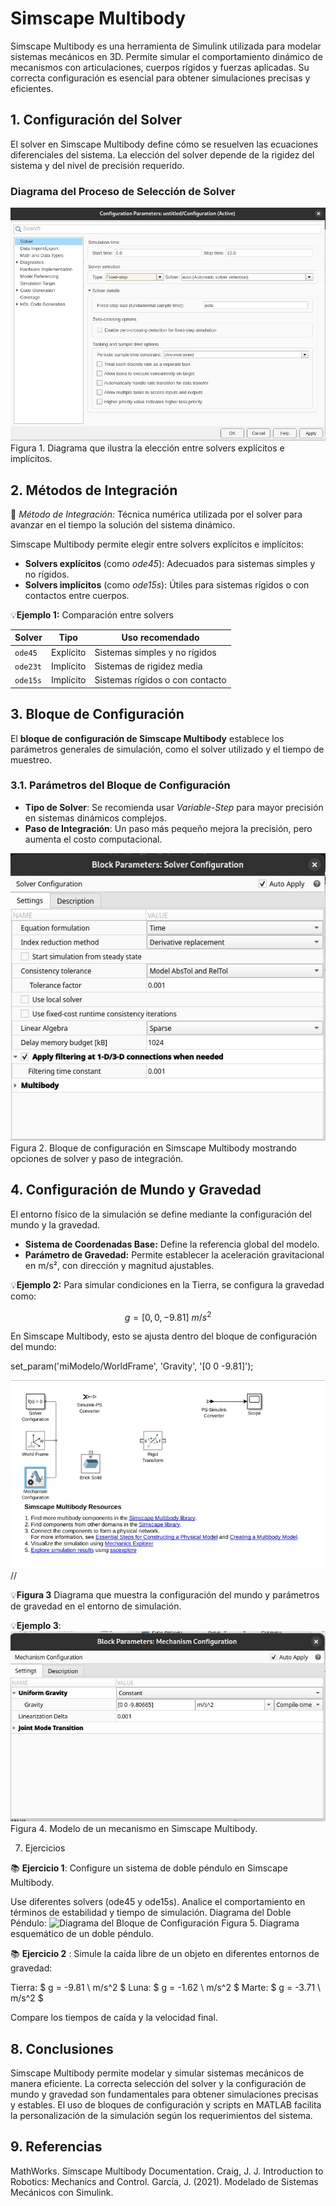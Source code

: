 # Simscape Multibody

Simscape Multibody es una herramienta de Simulink utilizada para modelar sistemas mecánicos en 3D. Permite simular el comportamiento dinámico de mecanismos con articulaciones, cuerpos rígidos y fuerzas aplicadas. Su correcta configuración es esencial para obtener simulaciones precisas y eficientes.

## 1. Configuración del Solver  
El solver en Simscape Multibody define cómo se resuelven las ecuaciones diferenciales del sistema. La elección del solver depende de la rigidez del sistema y del nivel de precisión requerido.

### Diagrama del Proceso de Selección de Solver  
![Diagrama de Selección de Solver](images/multibody/solver_seleccion.png)  
Figura 1. Diagrama que ilustra la elección entre solvers explícitos e implícitos.

## 2. Métodos de Integración  
🔑 *Método de Integración:* Técnica numérica utilizada por el solver para avanzar en el tiempo la solución del sistema dinámico.

Simscape Multibody permite elegir entre solvers explícitos e implícitos:

- **Solvers explícitos** (como *ode45*): Adecuados para sistemas simples y no rígidos.  
- **Solvers implícitos** (como *ode15s*): Útiles para sistemas rígidos o con contactos entre cuerpos.

💡**Ejemplo 1:** Comparación entre solvers  

| Solver   | Tipo       | Uso recomendado                        |
|----------|------------|----------------------------------------|
| `ode45`  | Explícito  | Sistemas simples y no rígidos          |
| `ode23t` | Implícito  | Sistemas de rigidez media              |
| `ode15s` | Implícito  | Sistemas rígidos o con contacto        |

## 3. Bloque de Configuración  

El **bloque de configuración de Simscape Multibody** establece los parámetros generales de simulación, como el solver utilizado y el tiempo de muestreo.

### 3.1. Parámetros del Bloque de Configuración  
- **Tipo de Solver**: Se recomienda usar *Variable-Step* para mayor precisión en sistemas dinámicos complejos.  
- **Paso de Integración**: Un paso más pequeño mejora la precisión, pero aumenta el costo computacional.

![Diagrama del Bloque de Configuración](images/multibody/solver.jpeg)  
Figura 2. Bloque de configuración en Simscape Multibody mostrando opciones de solver y paso de integración.

## 4. Configuración de Mundo y Gravedad  

El entorno físico de la simulación se define mediante la configuración del mundo y la gravedad.

- **Sistema de Coordenadas Base:** Define la referencia global del modelo.  
- **Parámetro de Gravedad:** Permite establecer la aceleración gravitacional en m/s², con dirección y magnitud ajustables.

💡**Ejemplo 2:** Para simular condiciones en la Tierra, se configura la gravedad como:

$$ g = [0, 0, -9.81] \ m/s^2 $$

En Simscape Multibody, esto se ajusta dentro del bloque de configuración del mundo:

set_param('miModelo/WorldFrame', 'Gravity', '[0 0 -9.81]');

![Diagrama que muestra la configuración del mundo](images/multibody/gravedad.jpeg) //
 
💡**Figura 3**
 Diagrama que muestra la configuración del mundo y parámetros de gravedad en el entorno de simulación.

💡**Ejemplo 3**:
![Diagrama del Bloque de Configuración](images/multibody/multibody.jpeg)  
Figura 4. Modelo de un mecanismo en Simscape Multibody.

7. Ejercicios

📚 **Ejercicio 1**:
Configure un sistema de doble péndulo en Simscape Multibody.

Use diferentes solvers (ode45 y ode15s).
Analice el comportamiento en términos de estabilidad y tiempo de simulación.
Diagrama del Doble Péndulo:
![Diagrama del Bloque de Configuración](images/multibody/pendulo.jpeg) 
Figura 5. Diagrama esquemático de un doble péndulo.

📚 **Ejercicio 2** :
Simule la caída libre de un objeto en diferentes entornos de gravedad:

Tierra: $ g = -9.81 \ m/s^2 $
Luna: $ g = -1.62 \ m/s^2 $
Marte: $ g = -3.71 \ m/s^2 $

Compare los tiempos de caída y la velocidad final.

## 8. Conclusiones

Simscape Multibody permite modelar y simular sistemas mecánicos de manera eficiente. La correcta selección del solver y la configuración de mundo y gravedad son fundamentales para obtener simulaciones precisas y estables. El uso de bloques de configuración y scripts en MATLAB facilita la personalización de la simulación según los requerimientos del sistema.

## 9. Referencias

MathWorks. Simscape Multibody Documentation.
Craig, J. J. Introduction to Robotics: Mechanics and Control.
García, J. (2021). Modelado de Sistemas Mecánicos con Simulink.
